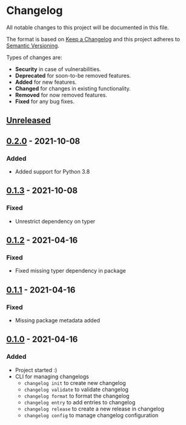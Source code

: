 # Changelog
All notable changes to this project will be documented in this file.

The format is based on [Keep a Changelog] and this project adheres to
[Semantic Versioning].

Types of changes are:
* **Security** in case of vulnerabilities.
* **Deprecated** for soon-to-be removed features.
* **Added** for new features.
* **Changed** for changes in existing functionality.
* **Removed** for now removed features.
* **Fixed** for any bug fixes.

## [Unreleased]


## [0.2.0] - 2021-10-08
### Added
* Added support for Python 3.8

## [0.1.3] - 2021-10-08
### Fixed
* Unrestrict dependency on typer

## [0.1.2] - 2021-04-16
### Fixed
* Fixed missing typer dependency in package

## [0.1.1] - 2021-04-16
### Fixed
* Missing package metadata added

## [0.1.0] - 2021-04-16
### Added
* Project started :)
* CLI for managing changelogs
  - `changelog init` to create new changelog
  - `changelog validate` to validate changelog
  - `changelog format` to format the changelog
  - `changelog entry` to add entries to changelog
  - `changelog release` to create a new release in changelog
  - `changelog config` to manage changelog configuration

[Unreleased]: https://github.com/jacksmith15/changelog/compare/0.2.0..HEAD
[0.2.0]: https://github.com/jacksmith15/changelog/compare/0.1.3..0.2.0
[0.1.3]: https://github.com/jacksmith15/changelog/compare/0.1.2..0.1.3
[0.1.2]: https://github.com/jacksmith15/changelog/compare/0.1.1..0.1.2
[0.1.1]: https://github.com/jacksmith15/changelog/compare/0.1.0..0.1.1
[0.1.0]: https://github.com/jacksmith15/changelog/compare/initial..0.1.0

[Keep a Changelog]: http://keepachangelog.com/en/1.0.0/
[Semantic Versioning]: http://semver.org/spec/v2.0.0.html

[_release_link_format]: https://github.com/jacksmith15/changelog/compare/{previous_tag}..{tag}
[_breaking_change_token]: BREAKING
